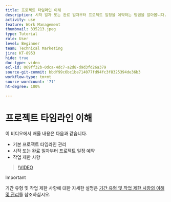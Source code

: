 ```yaml
---
title: 프로젝트 타임라인 이해
description: 시작 일자 또는 완료 일자부터 프로젝트 일정을 예약하는 방법을 알아봅니다. 그런 다음 기간, 전임 작업 및 작업 제한 사항이 프로젝트 계획에 어떤 영향을 미치는지 알아봅니다.
activity: use
feature: Work Management
thumbnail: 335213.jpeg
type: Tutorial
role: User
level: Beginner
team: Technical Marketing
jira: KT-8953
hide: true
doc-type: video
exl-id: 069ff32b-0dca-4dc7-a2d8-d9d3fd26a379
source-git-commit: bbdf99c6bc1be714077fd94fc3f8325394de36b3
workflow-type: tm+mt
source-wordcount: '71'
ht-degree: 100%

---
```


# 프로젝트 타임라인 이해

이 비디오에서 배울 내용은 다음과 같습니다.

* 기본 프로젝트 타임라인 관리
* 시작 또는 완료 일자부터 프로젝트 일정 예약
* 작업 제한 사항

>[!VIDEO](https://video.tv.adobe.com/v/335213/?quality=12&learn=on&enablevpops=1)

>[!IMPORTANT]
>
>기간 유형 및 작업 제한 사항에 대한 자세한 설명은 [기간 유형 및 작업 제한 사항의 이해 및 관리](https://experienceleague.adobe.com/docs/workfront-learn/tutorials-workfront/manage-work/intermediate-projects/understand-and-manage-duration-types-and-task-constraints.html?lang=ko-KR)를 참조하십시오.
